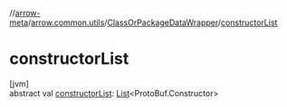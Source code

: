 //[arrow-meta](../../../index.md)/[arrow.common.utils](../index.md)/[ClassOrPackageDataWrapper](index.md)/[constructorList](constructor-list.md)

# constructorList

[jvm]\
abstract val [constructorList](constructor-list.md): [List](https://kotlinlang.org/api/latest/jvm/stdlib/kotlin.collections/-list/index.html)&lt;ProtoBuf.Constructor&gt;

